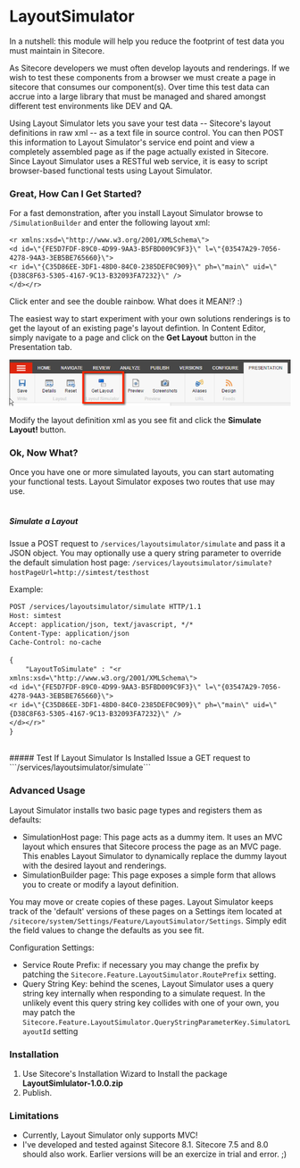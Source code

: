# LayoutSimulator
In a nutshell: this module will help you reduce the footprint of test data you must maintain in Sitecore.

As Sitecore developers we must often develop layouts and renderings. If we wish to test these components 
from a browser we must create a page in sitecore that consumes our component(s). Over time this test data
can accrue into a large library that must be managed and shared amongst different test environments like DEV and QA.

Using Layout Simulator lets you save your test data -- Sitecore's layout definitions in raw xml -- as a text file 
in source control. You can then POST this information to Layout Simulator's service end point and view a completely
assembled page as if the page actually existed in Sitecore. Since Layout Simulator uses a RESTful web service,
it is easy to script browser-based functional tests using Layout Simulator.

### Great, How Can I Get Started?
For a fast demonstration, after you install Layout Simulator browse to ```/SimulationBuilder``` and enter the
following layout xml:
```
<r xmlns:xsd=\"http://www.w3.org/2001/XMLSchema\">
<d id=\"{FE5D7FDF-89C0-4D99-9AA3-B5FBD009C9F3}\" l=\"{03547A29-7056-4278-94A3-3EB5BE765660}\">
<r id=\"{C35D86EE-3DF1-48D0-84C0-2385DEF0C909}\" ph=\"main\" uid=\"{D38C8F63-5305-4167-9C13-B32093FA7232}\" />
</d></r>
``` 
Click enter and see the double rainbow. What does it MEAN!? :)

The easiest way to start experiment with your own solutions renderings is to get the layout of an existing page's 
layout defintion. In Content Editor, simply navigate to a page and click on the **Get Layout** button in the 
Presentation tab.

![ribbon-button]

Modify the layout definition xml as you see fit and click the **Simulate Layout!** button.


### Ok, Now What?
Once you have one or more simulated layouts, you can start automating your functional tests. Layout Simulator exposes
two routes that use may use.
<br />
<br />
##### Simulate a Layout
Issue a POST request to ```/services/layoutsimulator/simulate``` and pass it a JSON object. You may optionally use
a query string parameter to override the default simulation host page: ```/services/layoutsimulator/simulate?hostPageUrl=http://simtest/testhost```

Example:
```
POST /services/layoutsimulator/simulate HTTP/1.1
Host: simtest
Accept: application/json, text/javascript, */*
Content-Type: application/json
Cache-Control: no-cache

{
    "LayoutToSimulate" : "<r xmlns:xsd=\"http://www.w3.org/2001/XMLSchema\">
<d id=\"{FE5D7FDF-89C0-4D99-9AA3-B5FBD009C9F3}\" l=\"{03547A29-7056-4278-94A3-3EB5BE765660}\">
<r id=\"{C35D86EE-3DF1-48D0-84C0-2385DEF0C909}\" ph=\"main\" uid=\"{D38C8F63-5305-4167-9C13-B32093FA7232}\" />
</d></r>"
}
```
<br />
##### Test If Layout Simulator Is Installed
Issue a GET request to ```/services/layoutsimulator/simulate```

### Advanced Usage
Layout Simulator installs two basic page types and registers them as defaults:
- SimulationHost page: This page acts as a dummy item. It uses an MVC layout which ensures that Sitecore process the
page as an MVC page. This enables Layout Simulator to dynamically replace the dummy layout with the desired layout and 
renderings.
- SimulationBuilder page: This page exposes a simple form that allows you to create or modify a layout definition.

You may move or create copies of these pages. Layout Simulator keeps track of the 'default' versions of these pages on
a Settings item located at ```/sitecore/system/Settings/Feature/LayoutSimulator/Settings```. Simply edit the field values
to change the defaults as you see fit.

Configuration Settings:
- Service Route Prefix: if necessary you may change the prefix by patching the ```Sitecore.Feature.LayoutSimulator.RoutePrefix``` setting.
- Query String Key: behind the scenes, Layout Simulator uses a query string key internally when responding to a simulate
request. In the unlikely event this query string key collides with one of your own, you may patch the ```Sitecore.Feature.LayoutSimulator.QueryStringParameterKey.SimulatorLayoutId```
setting

### Installation
1. Use Sitecore's Installation Wizard to Install the package **LayoutSimlulator-1.0.0.zip**
2. Publish.

### Limitations
- Currently, Layout Simulator only supports MVC!
- I've developed and tested against Sitecore 8.1. Sitecore 7.5 and 
8.0 should also work. Earlier versions will be an exercize in trial and error. ;)


[ribbon-button]: https://github.com/patrickperrone/LayoutSimulator/blob/master/get-layout-button.png "Get Layout button"
